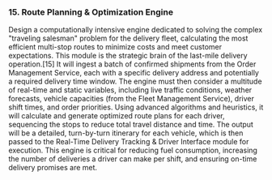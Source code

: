 ### 15. Route Planning & Optimization Engine
Design a computationally intensive engine dedicated to solving the complex "traveling salesman" problem for the delivery fleet, calculating the most efficient multi-stop routes to minimize costs and meet customer expectations. This module is the strategic brain of the last-mile delivery operation.[15] It will ingest a batch of confirmed shipments from the Order Management Service, each with a specific delivery address and potentially a required delivery time window. The engine must then consider a multitude of real-time and static variables, including live traffic conditions, weather forecasts, vehicle capacities (from the Fleet Management Service), driver shift times, and order priorities. Using advanced algorithms and heuristics, it will calculate and generate optimized route plans for each driver, sequencing the stops to reduce total travel distance and time. The output will be a detailed, turn-by-turn itinerary for each vehicle, which is then passed to the Real-Time Delivery Tracking & Driver Interface module for execution. This engine is critical for reducing fuel consumption, increasing the number of deliveries a driver can make per shift, and ensuring on-time delivery promises are met.